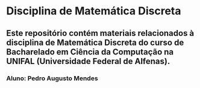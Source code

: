 # Disciplina de Matemática Discreta
## Este repositório contém materiais relacionados à disciplina de Matemática Discreta do curso de Bacharelado em Ciência da Computação na UNIFAL (Universidade Federal de Alfenas).

### Aluno: Pedro Augusto Mendes
